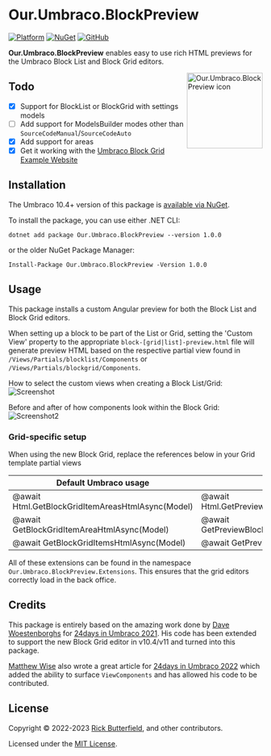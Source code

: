 # Our.Umbraco.BlockPreview
[![Platform](https://img.shields.io/badge/Umbraco-10.4+-%233544B1?style=flat&logo=umbraco)](https://umbraco.com/products/umbraco-cms/)
[![NuGet](https://img.shields.io/nuget/v/Our.Umbraco.BlockPreview.svg)](https://www.nuget.org/packages/Our.Umbraco.BlockPreview/)
[![GitHub](https://img.shields.io/github/license/rickbutterfield/Our.Umbraco.BlockPreview)](https://github.com/rickbutterfield/Our.Umbraco.BlockPreview/blob/main/LICENSE)

**Our.Umbraco.BlockPreview** enables easy to use rich HTML previews for the Umbraco Block List and Block Grid editors.

<img src="https://raw.githubusercontent.com/rickbutterfield/Our.Umbraco.BlockPreview/main/.github/readme-assets/icon.png" alt="Our.Umbraco.BlockPreview icon" height="150" align="right">


## Todo
- [x] Support for BlockList or BlockGrid with settings models
- [ ] Add support for ModelsBuilder modes other than `SourceCodeManual`/`SourceCodeAuto`
- [x] Add support for areas
- [x] Get it working with the [Umbraco Block Grid Example Website](https://github.com/umbraco/Umbraco.BlockGrid.Example.Website)
## Installation
The Umbraco 10.4+ version of this package is [available via NuGet](https://www.nuget.org/packages/Our.Umbraco.BlockPreview).

To install the package, you can use either .NET CLI:

```
dotnet add package Our.Umbraco.BlockPreview --version 1.0.0
```

or the older NuGet Package Manager:

```
Install-Package Our.Umbraco.BlockPreview -Version 1.0.0
```

## Usage
This package installs a custom Angular preview for both the Block List and Block Grid editors.

When setting up a block to be part of the List or Grid, setting the 'Custom View' property to the appropriate `block-[grid|list]-preview.html` file will generate preview HTML based on the respective partial view found in `/Views/Partials/blocklist/Components` or `/Views/Partials/blockgrid/Components`.

How to select the custom views when creating a Block List/Grid:
![Screenshot](https://raw.githubusercontent.com/rickbutterfield/Our.Umbraco.BlockPreview/main/screenshots/screenshot1.png "The Umbraco backoffice showing a panel titled 'Select view', with two HTML files in a list available for selection")

Before and after of how components look within the Block Grid:
![Screenshot2](https://raw.githubusercontent.com/rickbutterfield/Our.Umbraco.BlockPreview/main/screenshots/screenshot2.png "Before and after of how components look within the Block Grid")

### Grid-specific setup
When using the new Block Grid, replace the references below in your Grid template partial views

| Default Umbraco usage | BlockPreview usage |
| --------------------- | ------------------ |
| @await Html.GetBlockGridItemAreasHtmlAsync(Model) | @await Html.GetPreviewBlockGridItemAreasHtmlAsync(Model) |
| @await GetBlockGridItemAreaHtmlAsync(Model) | @await GetPreviewBlockGridItemAreaHtmlAsync(Model) |
| @await GetBlockGridItemsHtmlAsync(Model) | @await GetPreviewBlockGridItemsHtmlAsync(Model) |
All of these extensions can be found in the namespace `Our.Umbraco.BlockPreview.Extensions`. This ensures that the grid editors correctly load in the back office.

## Credits
This package is entirely based on the amazing work done by [Dave Woestenborghs](https://github.com/dawoe) for [24days in Umbraco 2021](https://archive.24days.in/umbraco-cms/2021/advanced-blocklist-editor/). His code has been extended to support the new Block Grid editor in v10.4/v11 and turned into this package.

[Matthew Wise](https://github.com/Matthew-Wise) also wrote a great article for [24days in Umbraco 2022](https://24days.in/umbraco-cms/2022/more-blocklist-editor/) which added the ability to surface `ViewComponents` and has allowed his code to be contributed.

## License
Copyright &copy; 2022-2023 [Rick Butterfield](https://rickbutterfield.dev), and other contributors.

Licensed under the [MIT License](https://github.com/rickbutterfield/Our.Umbraco.BlockPreview/blob/main/LICENSE.md).
